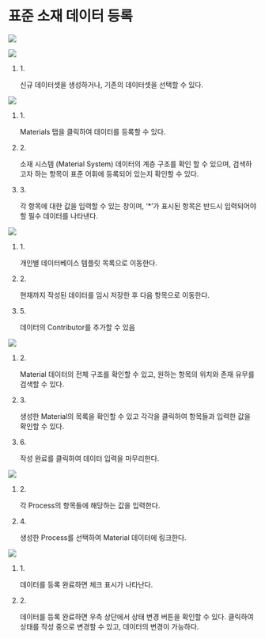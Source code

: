 # 표준 소재 데이터 등록

![](https://2876966272-files.gitbook.io/\~/files/v0/b/gitbook-x-prod.appspot.com/o/spaces%2FOwRsey49TEQIRDSGG3Db%2Fuploads%2FWXqR3lMYJSBIgLeaKtdp%2F%ED%91%9C%EC%A4%80%EC%86%8C%EC%9E%AC%EB%8D%B0%EC%9D%B4%ED%84%B0%EB%93%B1%EB%A1%9D.png?alt=media\&token=e1a61586-c2ca-4548-ae5a-d04b717696c6)

![](https://2876966272-files.gitbook.io/\~/files/v0/b/gitbook-x-prod.appspot.com/o/spaces%2FOwRsey49TEQIRDSGG3Db%2Fuploads%2Fe7ko196r8Q5XRfyhelPX%2Fimage.png?alt=media\&token=2959e36c-dc50-414c-9635-b308bbf9b3ed)

1.  1\.

    신규 데이터셋을 생성하거나, 기존의 데이터셋을 선택할 수 있다.

![](https://2876966272-files.gitbook.io/\~/files/v0/b/gitbook-x-prod.appspot.com/o/spaces%2FOwRsey49TEQIRDSGG3Db%2Fuploads%2FziRID4Nqww8uRqIgqqcW%2F%EB%8D%B0%EC%9D%B4%ED%84%B0%EC%9E%85%EB%A0%A5.png?alt=media\&token=2a2820da-6837-4c6f-9d98-5b861b73bfe1)

1.  1\.

    Materials 탭을 클릭하여 데이터를 등록할 수 있다.
2.  2\.

    소재 시스템 (Material System) 데이터의 계층 구조를 확인 할 수 있으며, 검색하고자 하는 항목이 표준 어휘에 등록되어 있는지 확인할 수 있다.
3.  3\.

    각 항목에 대한 값을 입력할 수 있는 창이며, ‘\*’가 표시된 항목은 반드시 입력되어야 할 필수 데이터를 나타낸다.

![](https://2876966272-files.gitbook.io/\~/files/v0/b/gitbook-x-prod.appspot.com/o/spaces%2FOwRsey49TEQIRDSGG3Db%2Fuploads%2F8h0YBEXa7XDWFqf2dBfE%2F%EB%8D%B0%EC%9D%B4%ED%84%B0%EC%9D%98%EB%A9%94%ED%83%80%EB%8D%B0%EC%9D%B4%ED%84%B0%EC%9E%85%EB%A0%A5.png?alt=media\&token=4c9851f8-09ef-4ec3-8981-7213a310a90a)

1.  1\.

    개인별 데이터베이스 템플릿 목록으로 이동한다.
2.  2\.

    현재까지 작성된 데이터를 임시 저장한 후 다음 항목으로 이동한다.
3.  5\.

    데이터의 Contributor를 추가할 수 있음

![](https://2876966272-files.gitbook.io/\~/files/v0/b/gitbook-x-prod.appspot.com/o/spaces%2FOwRsey49TEQIRDSGG3Db%2Fuploads%2F5zHtDMNJec0e0mIBFeWZ%2Fimage.png?alt=media\&token=9318a925-428d-41fe-bfab-21786b9bd43f)

1.  2\.

    Material 데이터의 전체 구조를 확인할 수 있고, 원하는 항목의 위치와 존재 유무를 검색할 수 있다.
2.  3\.

    생성한 Material의 목록을 확인할 수 있고 각각을 클릭하여 항목들과 입력한 값을 확인할 수 있다.
3.  6\.

    작성 완료를 클릭하여 데이터 입력을 마무리한다.

![](https://2876966272-files.gitbook.io/\~/files/v0/b/gitbook-x-prod.appspot.com/o/spaces%2FOwRsey49TEQIRDSGG3Db%2Fuploads%2FQZPk5l8mZm8AIEletYW3%2FProcess%EB%A7%8C%EB%93%A4%EA%B8%B0.png?alt=media\&token=ce4a63d9-0edd-4b2f-996b-a7ddd0fc5a00)

1.  2\.

    각 Process의 항목들에 해당하는 값을 입력한다.
2.  4\.

    생성한 Process를 선택하여 Material 데이터에 링크한다.

![](https://2876966272-files.gitbook.io/\~/files/v0/b/gitbook-x-prod.appspot.com/o/spaces%2FOwRsey49TEQIRDSGG3Db%2Fuploads%2F1VIBKZ6EuFyivAuabtxP%2F%EB%8D%B0%EC%9D%B4%ED%84%B0%EB%93%B1%EB%A1%9D%EC%99%84%EB%A3%8C%ED%99%94%EB%A9%B4.png?alt=media\&token=d0e62eba-4daa-4b0d-85d7-5f99e606ed6c)

1.  1\.

    데이터를 등록 완료하면 체크 표시가 나타난다.
2.  2\.

    데이터를 등록 완료하면 우측 상단에서 상태 변경 버튼을 확인할 수 있다. 클릭하여 상태를 작성 중으로 변경할 수 있고, 데이터의 변경이 가능하다.

